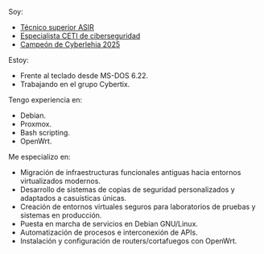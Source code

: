 Soy:  

 - [Técnico superior ASIR](https://www.boe.es/buscar/doc.php?id=BOE-A-2009-18355)  
 - [Especialista CETI de ciberseguridad](https://www.boe.es/diario_boe/txt.php?id=BOE-A-2020-4963)  
 - [Campeón de Cyberlehia 2025](https://x.com/tknika/status/1907803503331865084)  
  
Estoy:

- Frente al teclado desde MS-DOS 6.22.
- Trabajando en el grupo Cybertix.

Tengo experiencia en:

- Debian.
- Proxmox.
- Bash scripting.
- OpenWrt.

Me especializo en:

- Migración de infraestructuras funcionales antiguas hacia entornos virtualizados modernos.
- Desarrollo de sistemas de copias de seguridad personalizados y adaptados a casuísticas únicas.
- Creación de entornos virtuales seguros para laboratorios de pruebas y sistemas en producción.
- Puesta en marcha de servicios en Debian GNU/Linux.
- Automatización de procesos e interconexión de APIs.
- Instalación y configuración de routers/cortafuegos con OpenWrt.

